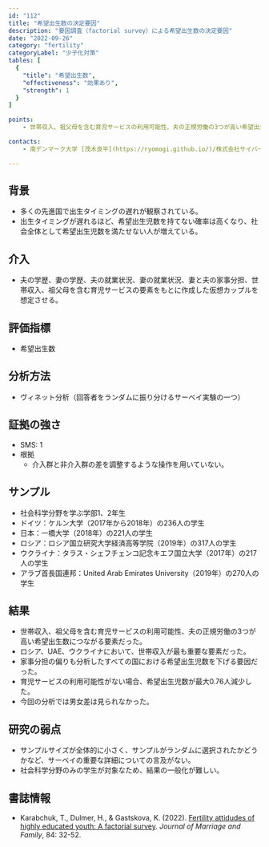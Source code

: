 ```yaml
---
id: "112"
title: "希望出生数の決定要因"
description: "要因調査（factorial survey）による希望出生数の決定要因"
date: "2022-09-26"
category: "fertility"
categoryLabel: "少子化対策"
tables: [
  {
    "title": "希望出生数",
    "effectiveness": "効果あり",
    "strength": 1
  }
]

points:
    - 世帯収入、祖父母を含む育児サービスの利用可能性、夫の正規労働の3つが高い希望出生数につながる要素だった。

contacts:
    - 南デンマーク大学 [茂木良平](https://ryomogi.github.io/)/株式会社サイバーエージェント経済学社会実装チーム

---
```


## 背景
- 多くの先進国で出生タイミングの遅れが観察されている。
- 出生タイミングが遅れるほど、希望出生児数を持てない確率は高くなり、社会全体として希望出生児数を満たせない人が増えている。



## 介入
- 夫の学歴、妻の学歴、夫の就業状況、妻の就業状況、妻と夫の家事分担、世帯収入、祖父母を含む育児サービスの要素をもとに作成した仮想カップルを想定させる。

## 評価指標
- 希望出生数

## 分析方法
- ヴィネット分析（回答者をランダムに振り分けるサーベイ実験の一つ）

## 証拠の強さ
- SMS: 1
- 根拠 
  - 介入群と非介入群の差を調整するような操作を用いていない。


## サンプル
- 社会科学分野を学ぶ学部1、2年生
- ドイツ：ケルン大学（2017年から2018年）の236人の学生
- 日本：一橋大学（2018年）の221人の学生
- ロシア：ロシア国立研究大学経済高等学院（2019年）の317人の学生
- ウクライナ：タラス・シェフチェンコ記念キエフ国立大学（2017年）の217人の学生
- アラブ首長国連邦：United Arab Emirates University（2019年）の270人の学生


## 結果
- 世帯収入、祖父母を含む育児サービスの利用可能性、夫の正規労働の3つが高い希望出生数につながる要素だった。
- ロシア、UAE、ウクライナにおいて、世帯収入が最も重要な要素だった。
- 家事分担の偏りも分析したすべての国における希望出生児数を下げる要因だった。
- 育児サービスの利用可能性がない場合、希望出生児数が最大0.76人減少した。
- 今回の分析では男女差は見られなかった。


## 研究の弱点
- サンプルサイズが全体的に小さく、サンプルがランダムに選択されたかどうかなど、サーベイの重要な詳細についての言及がない。
- 社会科学分野のみの学生が対象なため、結果の一般化が難しい。


## 書誌情報
- Karabchuk, T., Dulmer, H., & Gastskova, K. (2022). [Fertility attidudes of highly educated youth: A factorial survey](https://onlinelibrary.wiley.com/doi/full/10.1111/jomf.12790). *Journal of Marriage and Family*, 84: 32-52.